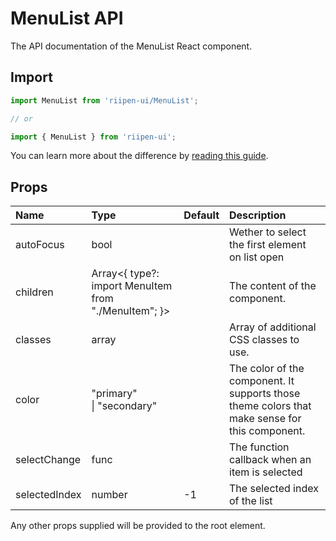 <!--- This documentation is automatically generated, do not try to edit it. -->

# MenuList API

<p class="description">The API documentation of the MenuList React component.</p>

## Import

```js
import MenuList from 'riipen-ui/MenuList';

// or

import { MenuList } from 'riipen-ui';
```

You can learn more about the difference by [reading this guide](/guides/bundle-size).

## Props

| Name | Type | Default | Description |
|:-----|:-----|:--------|:------------|
| <span class="prop-name">autoFocus</span> | <span class="prop-type">bool</span> |  | Wether to select the first element on list open |
| <span class="prop-name">children</span> | <span class="prop-type">Array<{ type?: import MenuItem from "./MenuItem"; }></span> |  | The content of the component. |
| <span class="prop-name">classes</span> | <span class="prop-type">array</span> |  | Array of additional CSS classes to use. |
| <span class="prop-name">color</span> | <span class="prop-type">"primary"<br>&#124;&nbsp;"secondary"</span> |  | The color of the component. It supports those theme colors that make sense for this component. |
| <span class="prop-name">selectChange</span> | <span class="prop-type">func</span> |  | The function callback when an item is selected |
| <span class="prop-name">selectedIndex</span> | <span class="prop-type">number</span> | <span class="prop-default">-1</span> | The selected index of the list |


Any other props supplied will be provided to the root element.